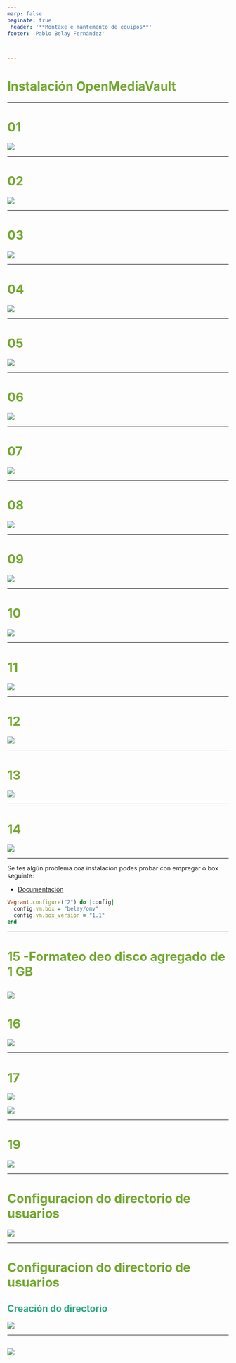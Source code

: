 ```yaml
---
marp: false
paginate: true
 header: '**Montaxe e mantemento de equipos**'
footer: 'Pablo Belay Fernández'



---
```

<!--
Notas para a presentación
-->
# Instalación OpenMediaVault 
 
  
<style>
  :root{
     --color-background: #101010;
     --color-foreground: #fff;
  }
  h1{
    color:#73a832;
  }

  h2{
    color:#32a883;
  }

  .anotacion {
  font-size: 10px;
}

  footer{
    float: right;
  }
</style>

<!-- _colorPreset: dark -->
---
# 01
![](01.png)

---
# 02
![](02.png)

---
# 03
![](03.png)

---
# 04
![](04.png)

---
# 05
![](05.png)

---
# 06
![](06.png)

---
# 07
![](07.png)

---
# 08
![](08.png)

---
# 09
![](09.png)

---
# 10
![](10.png)

---
# 11
![](11.png)

---
# 12
![](12.png)

---
# 13
![](13.png)

---
# 14
![](14.png)



---

Se tes algún problema coa instalación podes probar con empregar o box seguinte:
 * [Documentación](https://app.vagrantup.com/belay/boxes/omv)
```ruby 
Vagrant.configure("2") do |config|
  config.vm.box = "belay/omv"
  config.vm.box_version = "1.1"
end
```
---
# 15 -Formateo deo disco agregado de 1 GB 

![](15.png)
---
# 16
![](16.png)

---
# 17
![](17.png)

![](18.png)

---
# 19
![](19.png)

---
# Configuracion do directorio de usuarios
![](20.png)

---
# Configuracion do directorio de usuarios
## Creación do directorio

![](21.png)

---
![](22.png)
---
